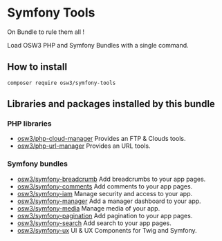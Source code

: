 # Symfony Tools

On Bundle to rule them all !

Load OSW3 PHP and Symfony Bundles with a single command.

## How to install

```shell
composer require osw3/symfony-tools
```

## Libraries and packages installed by this bundle

### PHP libraries

- [osw3/php-cloud-manager](https://github.com/osw3/php-cloud-manager) Provides an FTP & Clouds tools.
- [osw3/php-url-manager](https://github.com/osw3/php-url-manager) Provides an URL tools.

### Symfony bundles

- [osw3/symfony-breadcrumb](https://github.com/osw3/symfony-breadcrumb) Add breadcrumbs to your app pages.
- [osw3/symfony-comments](https://github.com/osw3/symfony-comments) Add comments to your app pages.
- [osw3/symfony-iam](https://github.com/osw3/symfony-iam) Manage security and access to your app.
- [osw3/symfony-manager](https://github.com/osw3/symfony-manager) Add a manager dashboard to your app.
- [osw3/symfony-media](https://github.com/osw3/symfony-media) Manage media of your app.
- [osw3/symfony-pagination](https://github.com/osw3/symfony-pagination) Add pagination to your app pages.
- [osw3/symfony-search](https://github.com/osw3/symfony-search) Add search to your app pages.
- [osw3/symfony-ux](https://github.com/osw3/symfony-ux) UI & UX Components for Twig and Symfony.